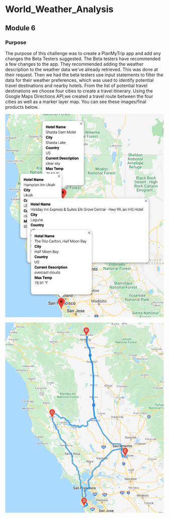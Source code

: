 # World_Weather_Analysis
## Module 6
### Purpose
The purpose of this challenge was to create a PlanMyTrip app and add any changes the Beta Testers suggested. The Beta testers have recommended a few changes to the app. They recommended adding the weather description to the weather data we've already retrieved. This was done at their request. Then we had the beta testers use input statements to filter the data for their weather preferences, which was used to identify potential travel destinations and nearby hotels. From the list of potential travel destinations we choose four cities to create a travel itinerary. Using the Google Maps Directions API,we created a travel route between the four cities as well as a marker layer map. You can see these images/final products below.


![myTest](https://github.com/nfreeman19/World_Weather_Analysis/blob/main/Vacation_Itinerary/WeatherPy_travel_map_markers.png)


![myTest](https://github.com/nfreeman19/World_Weather_Analysis/blob/main/Vacation_Itinerary/WeatherPy_travel_map.png)

